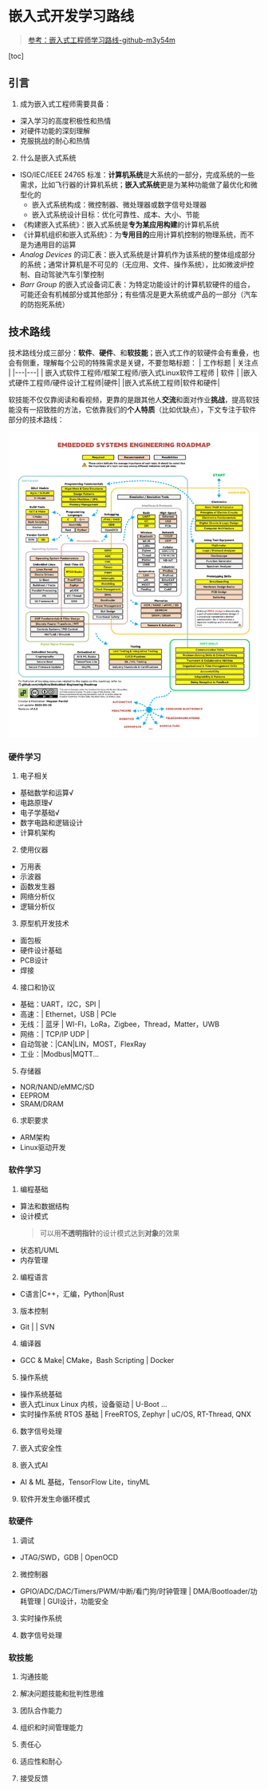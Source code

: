 # 嵌入式开发学习路线
> [参考：嵌入式工程师学习路线-github-m3y54m](https://www.github.com/m3y54m/Embedded-Engineering-Roadmap)  

[toc]

## 引言
1) 成为嵌入式工程师需要具备：
* 深入学习的高度积极性和热情
* 对硬件功能的深刻理解
* 克服挑战的耐心和热情
2) 什么是嵌入式系统
* ISO/IEC/IEEE 24765 标准：**计算机系统**是大系统的一部分，完成系统的一些需求，比如飞行器的计算机系统；**嵌入式系统**更是为某种功能做了最优化和微型化的
  * 嵌入式系统构成：微控制器、微处理器或数字信号处理器
  * 嵌入式系统设计目标：优化可靠性、成本、大小、节能
* 《构建嵌入式系统》：嵌入式系统是**专为某应用构建**的计算机系统
* 《计算机组织和嵌入式系统》：为**专用目的**应用计算机控制的物理系统，而不是为通用目的运算
* *Analog Devices* 的词汇表：嵌入式系统是计算机作为该系统的整体组成部分的系统；通常计算机是不可见的（无应用、文件、操作系统），比如微波炉控制、自动驾驶汽车引擎控制
* *Barr Group* 的嵌入式设备词汇表：为特定功能设计的计算机软硬件的组合，可能还会有机械部分或其他部分；有些情况是更大系统或产品的一部分（汽车的防抱死系统）
## 技术路线
技术路线分成三部分：**软件**、**硬件**、和**软技能**；嵌入式工作的软硬件会有重叠，也会有侧重，理解每个公司的特殊需求是关键，不要忽略标题：
| 工作标题 | 关注点 |
|---|---|
| 嵌入式软件工程师/框架工程师/嵌入式Linux软件工程师 | 软件 |
|嵌入式硬件工程师/硬件设计工程师|硬件|
|嵌入式系统工程师|软件和硬件|

软技能不仅仅靠阅读和看视频，更靠的是跟其他人**交流**和面对作业**挑战**，提高软技能没有一招致胜的方法，它依靠我们的**个人特质**（比如优缺点），下文专注于软件部分的技术路线：

![嵌入式系统技术路线](Embedded-Engineering-Roadmap.png)


### 硬件学习
1) 电子相关 
* 基础数学和运算√ 
* 电路原理√
* 电子学基础√
* 数字电路和逻辑设计
* 计算机架构

2) 使用仪器
* 万用表
* 示波器
* 函数发生器
* 网络分析仪
* 逻辑分析仪

3) 原型机开发技术
* 面包板
* 硬件设计基础
* PCB设计
* 焊接

4) 接口和协议
* 基础：UART，I2C，SPI |
* 高速：| Ethernet，USB | PCIe
* 无线：| 蓝牙 | WI-FI，LoRa，Zigbee，Thread，Matter，UWB
* 网络：| TCP/IP UDP |
* 自动驾驶：|CAN|LIN，MOST，FlexRay
* 工业：|Modbus|MQTT...

5) 存储器
* NOR/NAND/eMMC/SD
* EEPROM
* SRAM/DRAM

6) 求职要求
* ARM架构
* Linux驱动开发


### 软件学习
1) 编程基础
* 算法和数据结构
* 设计模式
  > 可以用**不透明指针**的设计模式达到**对象**的效果
* 状态机/UML
* 内存管理

2) 编程语言
* C语言|C++，汇编，Python|Rust

3) 版本控制
* Git | | SVN

4) 编译器
* GCC & Make| CMake，Bash Scripting | Docker

5) 操作系统
* 操作系统基础
* 嵌入式Linux
  Linux 内核，设备驱动 | U-Boot ...
* 实时操作系统
  RTOS 基础 | FreeRTOS, Zephyr | uC/OS, RT-Thread, QNX

6) 数字信号处理

7) 嵌入式安全性

8) 嵌入式AI
* AI & ML 基础，TensorFlow Lite，tinyML

9) 软件开发生命循环模式

### 软硬件
1) 调试
* JTAG/SWD，GDB | OpenOCD

2) 微控制器
* GPIO/ADC/DAC/Timers/PWM/中断/看门狗/时钟管理 | DMA/Bootloader/功耗管理 | GUI设计，功能安全

3) 实时操作系统

4) 数字信号处理

### 软技能
1) 沟通技能

2) 解决问题技能和批判性思维

3) 团队合作能力

4) 组织和时间管理能力

5) 责任心

6) 适应性和耐心

7) 接受反馈